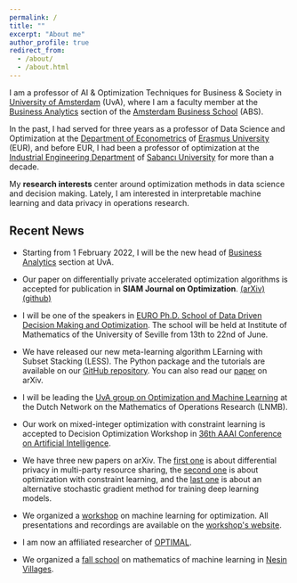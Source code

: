```yaml
---
permalink: /
title: ""
excerpt: "About me"
author_profile: true
redirect_from: 
  - /about/
  - /about.html
---
```



I am a professor of AI & Optimization Techniques for Business & Society in [University of Amsterdam](https://www.uva.nl/en) (UvA), where I am a faculty member at the [Business Analytics](https://abs.uva.nl/content/sections/business-analytics/business-analytics.html) section of the [Amsterdam Business School](https://abs.uva.nl/) (ABS). 

In the past, I had served for three years as a professor of Data Science and Optimization at the [Department of Econometrics](https://www.eur.nl/en/ese/department-econometrics) of [Erasmus University](https://www.eur.nl/) (EUR), and before EUR, I had been a professor of optimization at the [Industrial Engineering Department](https://ie.sabanciuniv.edu/) of [Sabancı University](https://www.sabanciuniv.edu/) for more than a decade.

My **research interests** center around optimization methods in data science and decision making. Lately, I am interested in interpretable machine learning and data privacy in operations research.

Recent News
------

- Starting from 1 February 2022, I will be the new head of [Business Analytics](https://abs.uva.nl/content/sections/business-analytics/business-analytics.html) section at UvA.

- Our paper on differentially private accelerated optimization algorithms is accepted for publication in **SIAM Journal on Optimization**. 
[(arXiv)](https://arxiv.org/abs/2008.01989)[(github)](https://github.com/sibirbil/DPAccGradMethods)

- I will be one of the speakers in [EURO Ph.D. School of Data Driven Decision Making and Optimization](https://congreso.us.es/epsdata/). The school will be held at Institute of Mathematics of the University of Seville from 13th to 22nd of June.

- We have released our new meta-learning algorithm LEarning with Subset Stacking (LESS). The Python package and the tutorials are available on our [GitHub repository](https://github.com/sibirbil/LESS). You can also read our [paper](https://arxiv.org/abs/2112.06251) on arXiv.

- I will be leading the [UvA group on Optimization and Machine Learning](https://www.lnmb.nl/pages/dutchorgroups/proj10b.htm) at the Dutch Network on the Mathematics of Operations Research (LNMB).

- Our work on mixed-integer optimization with constraint learning is accepted to Decision Optimization Workshop in [36th AAAI Conference on Artificial Intelligence](https://aaai.org/Conferences/AAAI-22/).

- We have three new papers on arXiv. The [first one](https://arxiv.org/abs/2110.10498) is about differential privacy in multi-party resource sharing, the [second one](https://arxiv.org/abs/2111.04469) is about optimization with constraint learning, and the [last one](https://arxiv.org/abs/2111.07058) is about an alternative stochastic gradient method for training deep learning models.
- We organized a [workshop](https://optimal.uva.nl/content/events/events/2021/09/machine-learning-for-optimization-workshop.html) on machine learning for optimization. All presentations and recordings are available on the [workshop's website](https://optimal.uva.nl/content/events/events/2021/09/machine-learning-for-optimization-workshop.html).
- I am now an affiliated researcher of [OPTIMAL](https://optimal.uva.nl).
- We organized a [fall school](https://nesinkoyleri.org/events/2021-yapay-ogrenme-icin-matematik/) on mathematics of machine learning in [Nesin Villages](https://nesinkoyleri.org/en/nesin-villages/).